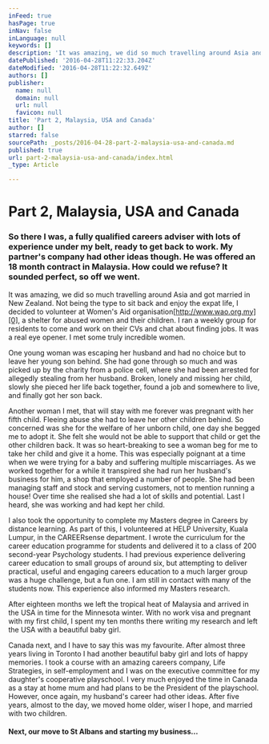 ```yaml
---
inFeed: true
hasPage: true
inNav: false
inLanguage: null
keywords: []
description: 'It was amazing, we did so much travelling around Asia and got married in New Zealand. Not being the type to sit back and enjoy the expat life, I decided to volunteer at Women’s Aid organisationhttp://www.wao.org.my, a shelter for abused women and their children. I ran a weekly group for residents to come and work on their CVs and chat about finding jobs. It was a real eye opener. I met some truly incredible women.'
datePublished: '2016-04-28T11:22:33.204Z'
dateModified: '2016-04-28T11:22:32.649Z'
authors: []
publisher:
  name: null
  domain: null
  url: null
  favicon: null
title: 'Part 2, Malaysia, USA and Canada'
author: []
starred: false
sourcePath: _posts/2016-04-28-part-2-malaysia-usa-and-canada.md
published: true
url: part-2-malaysia-usa-and-canada/index.html
_type: Article

---
```

# Part 2, Malaysia, USA and Canada

### So there I was, a fully qualified careers adviser with lots of experience under my belt, ready to get back to work. My partner's company had other ideas though. He was offered an 18 month contract in Malaysia. How could we refuse? It sounded perfect, so off we went.

It was amazing, we did so much travelling around Asia and got married in New Zealand. Not being the type to sit back and enjoy the expat life, I decided to volunteer at Women's Aid organisation[http://www.wao.org.my][0], a shelter for abused women and their children. I ran a weekly group for residents to come and work on their CVs and chat about finding jobs. It was a real eye opener. I met some truly incredible women.

One young woman was escaping her husband and had no choice but to leave her young son behind. She had gone through so much and was picked up by the charity from a police cell, where she had been arrested for allegedly stealing from her husband. Broken, lonely and missing her child, slowly she pieced her life back together, found a job and somewhere to live, and finally got her son back.

Another woman I met, that will stay with me forever was pregnant with her fifth child. Fleeing abuse she had to leave her other children behind. So concerned was she for the welfare of her unborn child, one day she begged me to adopt it. She felt she would not be able to support that child or get the other children back. It was so heart-breaking to see a woman beg for me to take her child and give it a home. This was especially poignant at a time when we were trying for a baby and suffering multiple miscarriages. As we worked together for a while it transpired she had run her husband's business for him, a shop that employed a number of people. She had been managing staff and stock and serving customers, not to mention running a house! Over time she realised she had a lot of skills and potential. Last I heard, she was working and had kept her child.

I also took the opportunity to complete my Masters degree in Careers by distance learning. As part of this, I volunteered at HELP University, Kuala Lumpur, in the CAREERsense department. I wrote the curriculum for the career education programme for students and delivered it to a class of 200 second-year Psychology students. I had previous experience delivering career education to small groups of around six, but attempting to deliver practical, useful and engaging careers education to a much larger group was a huge challenge, but a fun one. I am still in contact with many of the students now. This experience also informed my Masters research.

After eighteen months we left the tropical heat of Malaysia and arrived in the USA in time for the Minnesota winter. With no work visa and pregnant with my first child, I spent my ten months there writing my research and left the USA with a beautiful baby girl.

Canada next, and I have to say this was my favourite. After almost three years living in Toronto I had another beautiful baby girl and lots of happy memories. I took a course with an amazing careers company, Life Strategies, in self-employment and I was on the executive committee for my daughter's cooperative playschool. I very much enjoyed the time in Canada as a stay at home mum and had plans to be the President of the playschool. However, once again, my husband's career had other ideas. After five years, almost to the day, we moved home older, wiser I hope, and married with two children.

#### Next, our move to St Albans and starting my business...

[0]: http://www.wao.org.my/